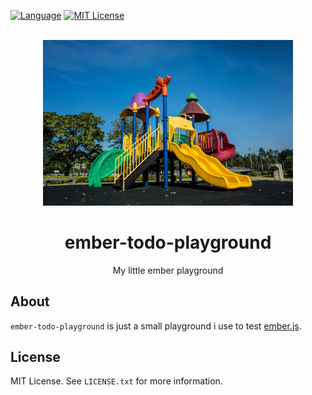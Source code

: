 <div id="top"></div>

[![Language][language-shield]][language-url]
[![MIT License][license-shield]][license-url]


<br />
<div align="center">
  <a href="https://github.com/hackercowboy/ember-todo-playground">
    <img src="./playground.jpg" alt="Logo" style="max-width: 400px;">
  </a>

<h1 align="center">ember-todo-playground</h1>
  <p align="center">
    My little ember playground
  </p>
</div>

## About

`ember-todo-playground` is just a small playground i use to test [ember.js](language).

## License

MIT License. See `LICENSE.txt` for more information.

[language-shield]: https://img.shields.io/github/languages/top/hackercowboy/ember-todo-playground.svg?style=for-the-badge
[language-url]: https://github.com/hackercowboy/ember-todo-playground
[license-shield]: https://img.shields.io/github/license/hackercowboy/ember-todo-playground.svg?style=for-the-badge
[license-url]: https://github.com/hackercowboy/ember-todo-playground/blob/master/LICENSE.txt

